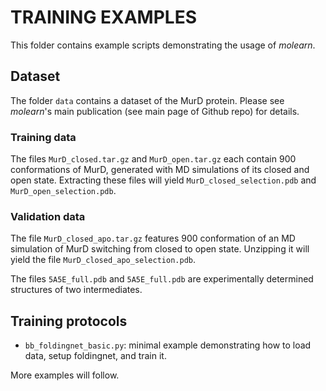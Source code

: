 # TRAINING EXAMPLES

This folder contains example scripts demonstrating the usage of *molearn*.

## Dataset
The folder `data` contains a dataset of the MurD protein. Please see *molearn*'s main publication (see main page of Github repo) for details.

### Training data

The files `MurD_closed.tar.gz` and `MurD_open.tar.gz` each contain 900 conformations of MurD, generated with MD simulations of its closed and open state. Extracting these files will yield `MurD_closed_selection.pdb` and `MurD_open_selection.pdb`.

### Validation data

The file `MurD_closed_apo.tar.gz` features 900 conformation of an MD simulation of MurD switching from closed to open state. Unzipping it will yield the file `MurD_closed_apo_selection.pdb`.

The files `5A5E_full.pdb` and `5A5E_full.pdb` are experimentally determined structures of two intermediates.


## Training protocols

* `bb_foldingnet_basic.py`: minimal example demonstrating how to load data, setup foldingnet, and train it.

More examples will follow.
